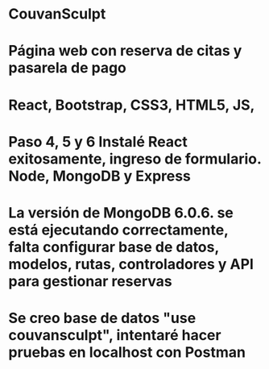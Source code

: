 # CouvanSculpt
# Página web con reserva de citas y pasarela de pago
# React, Bootstrap, CSS3, HTML5, JS, 
# Paso 4, 5 y 6 Instalé React exitosamente, ingreso de formulario. Node, MongoDB y Express
# La versión de MongoDB 6.0.6. se está ejecutando correctamente, falta configurar base de datos, modelos, rutas, controladores y API para gestionar reservas
# Se creo base de datos "use couvansculpt", intentaré hacer pruebas en localhost con Postman

